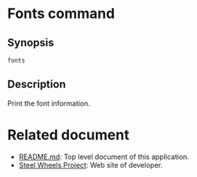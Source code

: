# Fonts command

## Synopsis
````
fonts
````

## Description
Print the font information.


# Related document
* [README.md](https://github.com/steelwheels/JSTools/blob/master/README.md): Top level document of this application.
* [Steel Wheels Project](http://steelwheels.github.io): Web site of developer.
